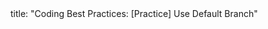 <frontmatter>
title: "Coding Best Practices: [Practice] Use Default Branch"
</frontmatter>

<include src="index-body.md" boilerplate />
